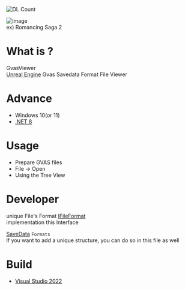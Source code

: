 ![DL Count](https://img.shields.io/github/downloads/turtle-insect/GvasViewer/total.svg)

![image](https://github.com/user-attachments/assets/c9bfca68-0496-4ca8-972b-cb914554ae75)  
ex) Romancing Saga 2  

# What is ?
GvasViewer  
[Unreal Engine](https://www.unrealengine.com/) Gvas Savedata Format File Viewer

# Advance
* Windows 10(or 11)
* [.NET 8](https://dotnet.microsoft.com/en-us/download/dotnet/8.0)

# Usage
* Prepare GVAS files
* File -> Open
* Using the Tree View

# Developer
unique File's Format
[IFileFormat](https://github.com/turtle-insect/GvasViewer/blob/main/Gvas/FileFormat/IFileFormat.cs)  
implementation this Interface

[SaveData](https://github.com/turtle-insect/GvasViewer/blob/main/Gvas/SaveData.cs) `Formats`  
If you want to add a unique structure, you can do so in this file as well  

# Build
* [Visual Studio 2022](https://visualstudio.microsoft.com/)
 
